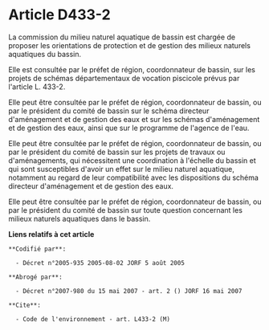 # Article D433-2

La commission du milieu naturel aquatique de bassin est chargée de proposer les orientations de protection et de gestion des
milieux naturels aquatiques du bassin.

Elle est consultée par le préfet de région, coordonnateur de bassin, sur les projets de schémas départementaux de vocation
piscicole prévus par l'article L. 433-2.

Elle peut être consultée par le préfet de région, coordonnateur de bassin, ou par le président du comité de bassin sur le
schéma directeur d'aménagement et de gestion des eaux et sur les schémas d'aménagement et de gestion des eaux, ainsi que sur
le programme de l'agence de l'eau.

Elle peut être consultée par le préfet de région, coordonnateur de bassin, ou par le président du comité de bassin sur les
projets de travaux ou d'aménagements, qui nécessitent une coordination à l'échelle du bassin et qui sont susceptibles d'avoir
un effet sur le milieu naturel aquatique, notamment au regard de leur compatibilité avec les dispositions du schéma directeur
d'aménagement et de gestion des eaux.

Elle peut être consultée par le préfet de région, coordonnateur de bassin, ou par le président du comité de bassin sur toute
question concernant les milieux naturels aquatiques dans le bassin.

**Liens relatifs à cet article**

	**Codifié par**:

	  - Décret n°2005-935 2005-08-02 JORF 5 août 2005

	**Abrogé par**:

	  - Décret n°2007-980 du 15 mai 2007 - art. 2 () JORF 16 mai 2007

	**Cite**:

	  - Code de l'environnement - art. L433-2 (M)
